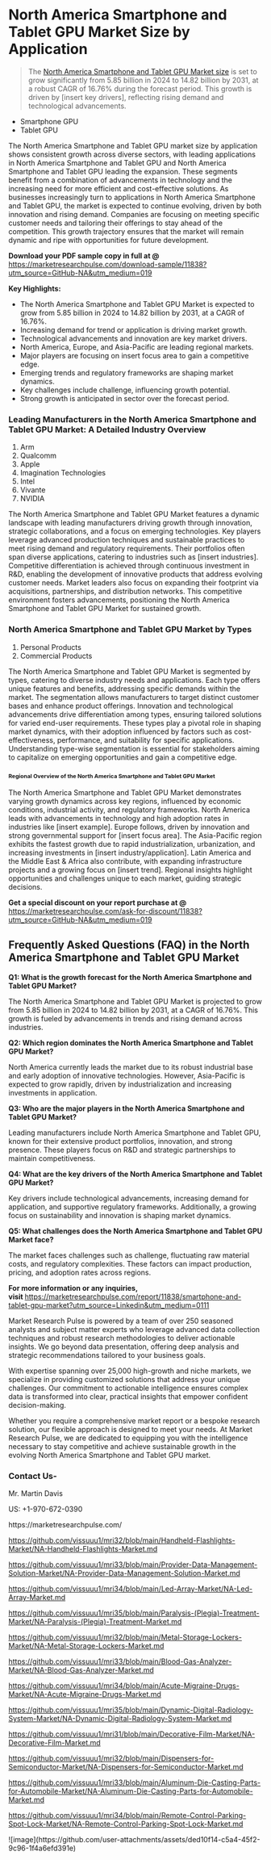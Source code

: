 <h1>North America Smartphone and Tablet GPU Market&nbsp;Size by Application</h1><blockquote><p>The <a href="https://marketresearchpulse.com/download-sample/11838?utm_source=GitHub-NA&amp;utm_medium=019">North America Smartphone and Tablet GPU Market size</a> is set to grow significantly from 5.85 billion in 2024 to 14.82 billion by 2031, at a robust CAGR of 16.76% during the forecast period. This growth is driven by [insert key drivers], reflecting rising demand and technological advancements.</p></blockquote><ul><li>Smartphone GPU<li> Tablet GPU</li></ul><p>The North America Smartphone and Tablet GPU market size by application shows consistent growth across diverse sectors, with leading applications in North America Smartphone and Tablet GPU and North America Smartphone and Tablet GPU leading the expansion. These segments benefit from a combination of advancements in technology and the increasing need for more efficient and cost-effective solutions. As businesses increasingly turn to applications in North America Smartphone and Tablet GPU, the market is expected to continue evolving, driven by both innovation and rising demand. Companies are focusing on meeting specific customer needs and tailoring their offerings to stay ahead of the competition. This growth trajectory ensures that the market will remain dynamic and ripe with opportunities for future development.</p><p><strong>Download your PDF sample copy in full at @ </strong><a href="https://marketresearchpulse.com/download-sample/11838?utm_source=GitHub-NA&amp;utm_medium=019">https://marketresearchpulse.com/download-sample/11838?utm_source=GitHub-NA&amp;utm_medium=019</a></p><p><strong>Key Highlights: </strong></p><ul><li>The North America Smartphone and Tablet GPU Market is expected to grow from 5.85 billion in 2024 to 14.82 billion by 2031, at a CAGR of 16.76%.</li><li>Increasing demand for trend or application is driving market growth.</li><li>Technological advancements and innovation are key market drivers.</li><li>North America, Europe, and Asia-Pacific are leading regional markets.</li><li>Major players are focusing on insert focus area to gain a competitive edge.</li><li>Emerging trends and regulatory frameworks are shaping market dynamics.</li><li>Key challenges include challenge, influencing growth potential.</li><li>Strong growth is anticipated in sector over the forecast period.</li></ul><h3>Leading Manufacturers in the North America Smartphone and Tablet GPU Market: A Detailed Industry Overview</h3><ol><li>Arm</li><li>Qualcomm</li><li>Apple</li><li>Imagination Technologies</li><li>Intel</li><li>Vivante</li><li>NVIDIA</li></ol><div class="flex max-w-full flex-col flex-grow"><div class="min-h-8 text-message flex w-full flex-col items-end gap-2 whitespace-normal break-words [.text-message+&amp;]:mt-5" dir="auto" data-message-author-role="assistant" data-message-id="fd8432e4-4910-450d-b182-61b7bfb0a01f" data-message-model-slug="gpt-4o"><div class="flex w-full flex-col gap-1 empty:hidden first:pt-[3px]"><div class="markdown prose w-full break-words dark:prose-invert light"><p>The North America Smartphone and Tablet GPU Market features a dynamic landscape with leading manufacturers driving growth through innovation, strategic collaborations, and a focus on emerging technologies. Key players leverage advanced production techniques and sustainable practices to meet rising demand and regulatory requirements. Their portfolios often span diverse applications, catering to industries such as [insert industries]. Competitive differentiation is achieved through continuous investment in R&amp;D, enabling the development of innovative products that address evolving customer needs. Market leaders also focus on expanding their footprint via acquisitions, partnerships, and distribution networks. This competitive environment fosters advancements, positioning the North America Smartphone and Tablet GPU Market for sustained growth.</p></div></div></div></div><h3>North America Smartphone and Tablet GPU Market by Types</h3><ol><li>Personal Products<li> Commercial Products</li></ol><div class="flex max-w-full flex-col flex-grow"><div class="min-h-8 text-message flex w-full flex-col items-end gap-2 whitespace-normal break-words [.text-message+&amp;]:mt-5" dir="auto" data-message-author-role="assistant" data-message-id="084470be-0bb7-4664-bddf-5156b4f41249" data-message-model-slug="gpt-4o-mini"><div class="flex w-full flex-col gap-1 empty:hidden first:pt-[3px]"><div class="markdown prose w-full break-words dark:prose-invert light"><p>The North America Smartphone and Tablet GPU Market is segmented by types, catering to diverse industry needs and applications. Each type offers unique features and benefits, addressing specific demands within the market. The segmentation allows manufacturers to target distinct customer bases and enhance product offerings. Innovation and technological advancements drive differentiation among types, ensuring tailored solutions for varied end-user requirements. These types play a pivotal role in shaping market dynamics, with their adoption influenced by factors such as cost-effectiveness, performance, and suitability for specific applications. Understanding type-wise segmentation is essential for stakeholders aiming to capitalize on emerging opportunities and gain a competitive edge.</p></div></div></div></div><h3><span style="font-size: 11px;">Regional Overview of the North America Smartphone and Tablet GPU Market</span></h3><div class="flex max-w-full flex-col flex-grow"><div class="min-h-8 text-message flex w-full flex-col items-end gap-2 whitespace-normal break-words [.text-message+&amp;]:mt-5" dir="auto" data-message-author-role="assistant" data-message-id="e9038762-ce64-4e30-91c9-9bd413514231" data-message-model-slug="gpt-4o-mini"><div class="flex w-full flex-col gap-1 empty:hidden first:pt-[3px]"><div class="markdown prose w-full break-words dark:prose-invert light"><p>The North America Smartphone and Tablet GPU Market demonstrates varying growth dynamics across key regions, influenced by economic conditions, industrial activity, and regulatory frameworks. North America leads with advancements in technology and high adoption rates in industries like [insert example]. Europe follows, driven by innovation and strong governmental support for [insert focus area]. The Asia-Pacific region exhibits the fastest growth due to rapid industrialization, urbanization, and increasing investments in [insert industry/application]. Latin America and the Middle East &amp; Africa also contribute, with expanding infrastructure projects and a growing focus on [insert trend]. Regional insights highlight opportunities and challenges unique to each market, guiding strategic decisions.</p></div></div></div></div><p><strong>Get a special discount on your report purchase at @ </strong><a href="https://marketresearchpulse.com/ask-for-discount/11838?utm_source=GitHub-NA&amp;utm_medium=019">https://marketresearchpulse.com/ask-for-discount/11838?utm_source=GitHub-NA&amp;utm_medium=019</a></p><h2>Frequently Asked Questions (FAQ) in the North America Smartphone and Tablet GPU Market</h2><p><strong>Q1: What is the growth forecast for the North America Smartphone and Tablet GPU Market?</strong></p><p>The North America Smartphone and Tablet GPU Market is projected to grow from 5.85 billion in 2024 to 14.82 billion by 2031, at a CAGR of 16.76%. This growth is fueled by advancements in trends and rising demand across industries.</p><p><strong>Q2: Which region dominates the North America Smartphone and Tablet GPU Market?</strong></p><p>North America currently leads the market due to its robust industrial base and early adoption of innovative technologies. However, Asia-Pacific is expected to grow rapidly, driven by industrialization and increasing investments in application.</p><p><strong>Q3: Who are the major players in the North America Smartphone and Tablet GPU Market?</strong></p><p>Leading manufacturers include North America Smartphone and Tablet GPU, known for their extensive product portfolios, innovation, and strong presence. These players focus on R&amp;D and strategic partnerships to maintain competitiveness.</p><p><strong>Q4: What are the key drivers of the North America Smartphone and Tablet GPU Market?</strong></p><p>Key drivers include technological advancements, increasing demand for application, and supportive regulatory frameworks. Additionally, a growing focus on sustainability and innovation is shaping market dynamics.</p><p><strong>Q5: What challenges does the North America Smartphone and Tablet GPU Market face?</strong></p><p>The market faces challenges such as challenge, fluctuating raw material costs, and regulatory complexities. These factors can impact production, pricing, and adoption rates across regions.</p><p><strong>For more information or any inquiries, visit&nbsp;</strong><a href="https://marketresearchpulse.com/report/11838/smartphone-and-tablet-gpu-market?utm_source=Linkedin&utm_medium=0111">https://marketresearchpulse.com/report/11838/smartphone-and-tablet-gpu-market?utm_source=Linkedin&utm_medium=0111</a></p><p>Market Research Pulse is powered by a team of over 250 seasoned analysts and subject matter experts who leverage advanced data collection techniques and robust research methodologies to deliver actionable insights. We go beyond data presentation, offering deep analysis and strategic recommendations tailored to your business goals.</p><p>With expertise spanning over 25,000 high-growth and niche markets, we specialize in providing customized solutions that address your unique challenges. Our commitment to actionable intelligence ensures complex data is transformed into clear, practical insights that empower confident decision-making.</p><p>Whether you require a comprehensive market report or a bespoke research solution, our flexible approach is designed to meet your needs. At Market Research Pulse, we are dedicated to equipping you with the intelligence necessary to stay competitive and achieve sustainable growth in the evolving North America Smartphone and Tablet GPU market.</p><h3><strong>Contact Us-</strong></h3><p>Mr. Martin Davis</p><p>US: +1-970-672-0390</p><p>https://marketresearchpulse.com/</p><p><a href="https://github.com/vissuuu1/mri32/blob/main/Handheld-Flashlights-Market/NA-Handheld-Flashlights-Market.md">https://github.com/vissuuu1/mri32/blob/main/Handheld-Flashlights-Market/NA-Handheld-Flashlights-Market.md</a></p><p><a href="https://github.com/vissuuu1/mri33/blob/main/Provider-Data-Management-Solution-Market/NA-Provider-Data-Management-Solution-Market.md">https://github.com/vissuuu1/mri33/blob/main/Provider-Data-Management-Solution-Market/NA-Provider-Data-Management-Solution-Market.md</a></p><p><a href="https://github.com/vissuuu1/mri34/blob/main/Led-Array-Market/NA-Led-Array-Market.md">https://github.com/vissuuu1/mri34/blob/main/Led-Array-Market/NA-Led-Array-Market.md</a></p><p><a href="https://github.com/vissuuu1/mri35/blob/main/Paralysis-(Plegia)-Treatment-Market/NA-Paralysis-(Plegia)-Treatment-Market.md">https://github.com/vissuuu1/mri35/blob/main/Paralysis-(Plegia)-Treatment-Market/NA-Paralysis-(Plegia)-Treatment-Market.md</a></p><p><a href="https://github.com/vissuuu1/mri32/blob/main/Metal-Storage-Lockers-Market/NA-Metal-Storage-Lockers-Market.md">https://github.com/vissuuu1/mri32/blob/main/Metal-Storage-Lockers-Market/NA-Metal-Storage-Lockers-Market.md</a></p><p><a href="https://github.com/vissuuu1/mri33/blob/main/Blood-Gas-Analyzer-Market/NA-Blood-Gas-Analyzer-Market.md">https://github.com/vissuuu1/mri33/blob/main/Blood-Gas-Analyzer-Market/NA-Blood-Gas-Analyzer-Market.md</a></p><p><a href="https://github.com/vissuuu1/mri34/blob/main/Acute-Migraine-Drugs-Market/NA-Acute-Migraine-Drugs-Market.md">https://github.com/vissuuu1/mri34/blob/main/Acute-Migraine-Drugs-Market/NA-Acute-Migraine-Drugs-Market.md</a></p><p><a href="https://github.com/vissuuu1/mri35/blob/main/Dynamic-Digital-Radiology-System-Market/NA-Dynamic-Digital-Radiology-System-Market.md">https://github.com/vissuuu1/mri35/blob/main/Dynamic-Digital-Radiology-System-Market/NA-Dynamic-Digital-Radiology-System-Market.md</a></p><p><a href="https://github.com/vissuuu1/mri31/blob/main/Decorative-Film-Market/NA-Decorative-Film-Market.md">https://github.com/vissuuu1/mri31/blob/main/Decorative-Film-Market/NA-Decorative-Film-Market.md</a></p><p><a href="https://github.com/vissuuu1/mri32/blob/main/Dispensers-for-Semiconductor-Market/NA-Dispensers-for-Semiconductor-Market.md">https://github.com/vissuuu1/mri32/blob/main/Dispensers-for-Semiconductor-Market/NA-Dispensers-for-Semiconductor-Market.md</a></p><p><a href="https://github.com/vissuuu1/mri33/blob/main/Aluminum-Die-Casting-Parts-for-Automobile-Market/NA-Aluminum-Die-Casting-Parts-for-Automobile-Market.md">https://github.com/vissuuu1/mri33/blob/main/Aluminum-Die-Casting-Parts-for-Automobile-Market/NA-Aluminum-Die-Casting-Parts-for-Automobile-Market.md</a></p><p><a href="https://github.com/vissuuu1/mri34/blob/main/Remote-Control-Parking-Spot-Lock-Market/NA-Remote-Control-Parking-Spot-Lock-Market.md">https://github.com/vissuuu1/mri34/blob/main/Remote-Control-Parking-Spot-Lock-Market/NA-Remote-Control-Parking-Spot-Lock-Market.md</a></p>
![image](https://github.com/user-attachments/assets/ded10f14-c5a4-45f2-9c96-1f4a6efd391e)
